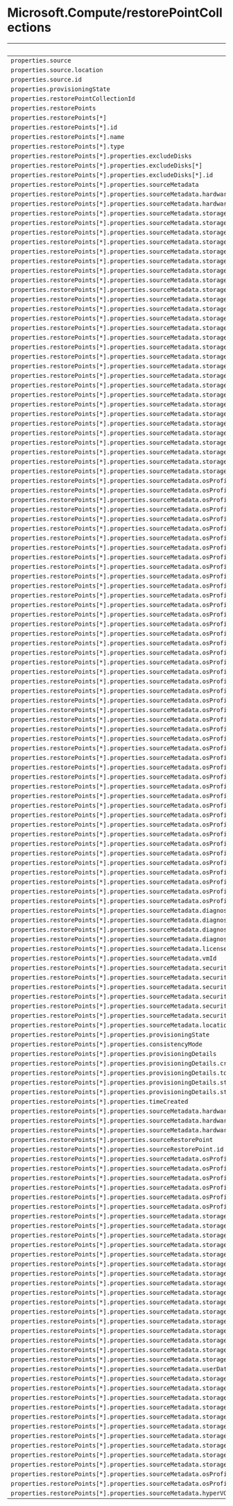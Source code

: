 # Microsoft.Compute/restorePointCollections

| Default Path | Alias |
|---|---|
| `properties.source` | `Microsoft.Compute/restorePointCollections/source` |
| `properties.source.location` | `Microsoft.Compute/restorePointCollections/source.location` |
| `properties.source.id` | `Microsoft.Compute/restorePointCollections/source.id` |
| `properties.provisioningState` | `Microsoft.Compute/restorePointCollections/provisioningState` |
| `properties.restorePointCollectionId` | `Microsoft.Compute/restorePointCollections/restorePointCollectionId` |
| `properties.restorePoints` | `Microsoft.Compute/restorePointCollections/restorePoints` |
| `properties.restorePoints[*]` | `Microsoft.Compute/restorePointCollections/restorePoints[*]` |
| `properties.restorePoints[*].id` | `Microsoft.Compute/restorePointCollections/restorePoints[*].id` |
| `properties.restorePoints[*].name` | `Microsoft.Compute/restorePointCollections/restorePoints[*].name` |
| `properties.restorePoints[*].type` | `Microsoft.Compute/restorePointCollections/restorePoints[*].type` |
| `properties.restorePoints[*].properties.excludeDisks` | `Microsoft.Compute/restorePointCollections/restorePoints[*].excludeDisks` |
| `properties.restorePoints[*].properties.excludeDisks[*]` | `Microsoft.Compute/restorePointCollections/restorePoints[*].excludeDisks[*]` |
| `properties.restorePoints[*].properties.excludeDisks[*].id` | `Microsoft.Compute/restorePointCollections/restorePoints[*].excludeDisks[*].id` |
| `properties.restorePoints[*].properties.sourceMetadata` | `Microsoft.Compute/restorePointCollections/restorePoints[*].sourceMetadata` |
| `properties.restorePoints[*].properties.sourceMetadata.hardwareProfile` | `Microsoft.Compute/restorePointCollections/restorePoints[*].sourceMetadata.hardwareProfile` |
| `properties.restorePoints[*].properties.sourceMetadata.hardwareProfile.vmSize` | `Microsoft.Compute/restorePointCollections/restorePoints[*].sourceMetadata.hardwareProfile.vmSize` |
| `properties.restorePoints[*].properties.sourceMetadata.storageProfile` | `Microsoft.Compute/restorePointCollections/restorePoints[*].sourceMetadata.storageProfile` |
| `properties.restorePoints[*].properties.sourceMetadata.storageProfile.osDisk` | `Microsoft.Compute/restorePointCollections/restorePoints[*].sourceMetadata.storageProfile.osDisk` |
| `properties.restorePoints[*].properties.sourceMetadata.storageProfile.osDisk.osType` | `Microsoft.Compute/restorePointCollections/restorePoints[*].sourceMetadata.storageProfile.osDisk.osType` |
| `properties.restorePoints[*].properties.sourceMetadata.storageProfile.osDisk.encryptionSettings` | `Microsoft.Compute/restorePointCollections/restorePoints[*].sourceMetadata.storageProfile.osDisk.encryptionSettings` |
| `properties.restorePoints[*].properties.sourceMetadata.storageProfile.osDisk.encryptionSettings.diskEncryptionKey` | `Microsoft.Compute/restorePointCollections/restorePoints[*].sourceMetadata.storageProfile.osDisk.encryptionSettings.diskEncryptionKey` |
| `properties.restorePoints[*].properties.sourceMetadata.storageProfile.osDisk.encryptionSettings.diskEncryptionKey.secretUrl` | `Microsoft.Compute/restorePointCollections/restorePoints[*].sourceMetadata.storageProfile.osDisk.encryptionSettings.diskEncryptionKey.secretUrl` |
| `properties.restorePoints[*].properties.sourceMetadata.storageProfile.osDisk.encryptionSettings.diskEncryptionKey.sourceVault` | `Microsoft.Compute/restorePointCollections/restorePoints[*].sourceMetadata.storageProfile.osDisk.encryptionSettings.diskEncryptionKey.sourceVault` |
| `properties.restorePoints[*].properties.sourceMetadata.storageProfile.osDisk.encryptionSettings.diskEncryptionKey.sourceVault.id` | `Microsoft.Compute/restorePointCollections/restorePoints[*].sourceMetadata.storageProfile.osDisk.encryptionSettings.diskEncryptionKey.sourceVault.id` |
| `properties.restorePoints[*].properties.sourceMetadata.storageProfile.osDisk.encryptionSettings.keyEncryptionKey` | `Microsoft.Compute/restorePointCollections/restorePoints[*].sourceMetadata.storageProfile.osDisk.encryptionSettings.keyEncryptionKey` |
| `properties.restorePoints[*].properties.sourceMetadata.storageProfile.osDisk.encryptionSettings.keyEncryptionKey.keyUrl` | `Microsoft.Compute/restorePointCollections/restorePoints[*].sourceMetadata.storageProfile.osDisk.encryptionSettings.keyEncryptionKey.keyUrl` |
| `properties.restorePoints[*].properties.sourceMetadata.storageProfile.osDisk.encryptionSettings.keyEncryptionKey.sourceVault` | `Microsoft.Compute/restorePointCollections/restorePoints[*].sourceMetadata.storageProfile.osDisk.encryptionSettings.keyEncryptionKey.sourceVault` |
| `properties.restorePoints[*].properties.sourceMetadata.storageProfile.osDisk.encryptionSettings.keyEncryptionKey.sourceVault.id` | `Microsoft.Compute/restorePointCollections/restorePoints[*].sourceMetadata.storageProfile.osDisk.encryptionSettings.keyEncryptionKey.sourceVault.id` |
| `properties.restorePoints[*].properties.sourceMetadata.storageProfile.osDisk.encryptionSettings.enabled` | `Microsoft.Compute/restorePointCollections/restorePoints[*].sourceMetadata.storageProfile.osDisk.encryptionSettings.enabled` |
| `properties.restorePoints[*].properties.sourceMetadata.storageProfile.osDisk.name` | `Microsoft.Compute/restorePointCollections/restorePoints[*].sourceMetadata.storageProfile.osDisk.name` |
| `properties.restorePoints[*].properties.sourceMetadata.storageProfile.osDisk.caching` | `Microsoft.Compute/restorePointCollections/restorePoints[*].sourceMetadata.storageProfile.osDisk.caching` |
| `properties.restorePoints[*].properties.sourceMetadata.storageProfile.osDisk.diskSizeGB` | `Microsoft.Compute/restorePointCollections/restorePoints[*].sourceMetadata.storageProfile.osDisk.diskSizeGB` |
| `properties.restorePoints[*].properties.sourceMetadata.storageProfile.osDisk.managedDisk` | `Microsoft.Compute/restorePointCollections/restorePoints[*].sourceMetadata.storageProfile.osDisk.managedDisk` |
| `properties.restorePoints[*].properties.sourceMetadata.storageProfile.osDisk.diskRestorePoint` | `Microsoft.Compute/restorePointCollections/restorePoints[*].sourceMetadata.storageProfile.osDisk.diskRestorePoint` |
| `properties.restorePoints[*].properties.sourceMetadata.storageProfile.osDisk.diskRestorePoint.id` | `Microsoft.Compute/restorePointCollections/restorePoints[*].sourceMetadata.storageProfile.osDisk.diskRestorePoint.id` |
| `properties.restorePoints[*].properties.sourceMetadata.storageProfile.dataDisks` | `Microsoft.Compute/restorePointCollections/restorePoints[*].sourceMetadata.storageProfile.dataDisks` |
| `properties.restorePoints[*].properties.sourceMetadata.storageProfile.dataDisks[*]` | `Microsoft.Compute/restorePointCollections/restorePoints[*].sourceMetadata.storageProfile.dataDisks[*]` |
| `properties.restorePoints[*].properties.sourceMetadata.storageProfile.dataDisks[*].lun` | `Microsoft.Compute/restorePointCollections/restorePoints[*].sourceMetadata.storageProfile.dataDisks[*].lun` |
| `properties.restorePoints[*].properties.sourceMetadata.storageProfile.dataDisks[*].name` | `Microsoft.Compute/restorePointCollections/restorePoints[*].sourceMetadata.storageProfile.dataDisks[*].name` |
| `properties.restorePoints[*].properties.sourceMetadata.storageProfile.dataDisks[*].caching` | `Microsoft.Compute/restorePointCollections/restorePoints[*].sourceMetadata.storageProfile.dataDisks[*].caching` |
| `properties.restorePoints[*].properties.sourceMetadata.storageProfile.dataDisks[*].diskSizeGB` | `Microsoft.Compute/restorePointCollections/restorePoints[*].sourceMetadata.storageProfile.dataDisks[*].diskSizeGB` |
| `properties.restorePoints[*].properties.sourceMetadata.storageProfile.dataDisks[*].managedDisk` | `Microsoft.Compute/restorePointCollections/restorePoints[*].sourceMetadata.storageProfile.dataDisks[*].managedDisk` |
| `properties.restorePoints[*].properties.sourceMetadata.storageProfile.dataDisks[*].diskRestorePoint` | `Microsoft.Compute/restorePointCollections/restorePoints[*].sourceMetadata.storageProfile.dataDisks[*].diskRestorePoint` |
| `properties.restorePoints[*].properties.sourceMetadata.storageProfile.dataDisks[*].diskRestorePoint.id` | `Microsoft.Compute/restorePointCollections/restorePoints[*].sourceMetadata.storageProfile.dataDisks[*].diskRestorePoint.id` |
| `properties.restorePoints[*].properties.sourceMetadata.osProfile` | `Microsoft.Compute/restorePointCollections/restorePoints[*].sourceMetadata.osProfile` |
| `properties.restorePoints[*].properties.sourceMetadata.osProfile.computerName` | `Microsoft.Compute/restorePointCollections/restorePoints[*].sourceMetadata.osProfile.computerName` |
| `properties.restorePoints[*].properties.sourceMetadata.osProfile.adminUsername` | `Microsoft.Compute/restorePointCollections/restorePoints[*].sourceMetadata.osProfile.adminUsername` |
| `properties.restorePoints[*].properties.sourceMetadata.osProfile.adminPassword` | `Microsoft.Compute/restorePointCollections/restorePoints[*].sourceMetadata.osProfile.adminPassword` |
| `properties.restorePoints[*].properties.sourceMetadata.osProfile.customData` | `Microsoft.Compute/restorePointCollections/restorePoints[*].sourceMetadata.osProfile.customData` |
| `properties.restorePoints[*].properties.sourceMetadata.osProfile.windowsConfiguration` | `Microsoft.Compute/restorePointCollections/restorePoints[*].sourceMetadata.osProfile.windowsConfiguration` |
| `properties.restorePoints[*].properties.sourceMetadata.osProfile.windowsConfiguration.provisionVMAgent` | `Microsoft.Compute/restorePointCollections/restorePoints[*].sourceMetadata.osProfile.windowsConfiguration.provisionVMAgent` |
| `properties.restorePoints[*].properties.sourceMetadata.osProfile.windowsConfiguration.enableAutomaticUpdates` | `Microsoft.Compute/restorePointCollections/restorePoints[*].sourceMetadata.osProfile.windowsConfiguration.enableAutomaticUpdates` |
| `properties.restorePoints[*].properties.sourceMetadata.osProfile.windowsConfiguration.timeZone` | `Microsoft.Compute/restorePointCollections/restorePoints[*].sourceMetadata.osProfile.windowsConfiguration.timeZone` |
| `properties.restorePoints[*].properties.sourceMetadata.osProfile.windowsConfiguration.additionalUnattendContent` | `Microsoft.Compute/restorePointCollections/restorePoints[*].sourceMetadata.osProfile.windowsConfiguration.additionalUnattendContent` |
| `properties.restorePoints[*].properties.sourceMetadata.osProfile.windowsConfiguration.additionalUnattendContent[*]` | `Microsoft.Compute/restorePointCollections/restorePoints[*].sourceMetadata.osProfile.windowsConfiguration.additionalUnattendContent[*]` |
| `properties.restorePoints[*].properties.sourceMetadata.osProfile.windowsConfiguration.additionalUnattendContent[*].passName` | `Microsoft.Compute/restorePointCollections/restorePoints[*].sourceMetadata.osProfile.windowsConfiguration.additionalUnattendContent[*].passName` |
| `properties.restorePoints[*].properties.sourceMetadata.osProfile.windowsConfiguration.additionalUnattendContent[*].componentName` | `Microsoft.Compute/restorePointCollections/restorePoints[*].sourceMetadata.osProfile.windowsConfiguration.additionalUnattendContent[*].componentName` |
| `properties.restorePoints[*].properties.sourceMetadata.osProfile.windowsConfiguration.additionalUnattendContent[*].settingName` | `Microsoft.Compute/restorePointCollections/restorePoints[*].sourceMetadata.osProfile.windowsConfiguration.additionalUnattendContent[*].settingName` |
| `properties.restorePoints[*].properties.sourceMetadata.osProfile.windowsConfiguration.additionalUnattendContent[*].content` | `Microsoft.Compute/restorePointCollections/restorePoints[*].sourceMetadata.osProfile.windowsConfiguration.additionalUnattendContent[*].content` |
| `properties.restorePoints[*].properties.sourceMetadata.osProfile.windowsConfiguration.patchSettings` | `Microsoft.Compute/restorePointCollections/restorePoints[*].sourceMetadata.osProfile.windowsConfiguration.patchSettings` |
| `properties.restorePoints[*].properties.sourceMetadata.osProfile.windowsConfiguration.patchSettings.patchMode` | `Microsoft.Compute/restorePointCollections/restorePoints[*].sourceMetadata.osProfile.windowsConfiguration.patchSettings.patchMode` |
| `properties.restorePoints[*].properties.sourceMetadata.osProfile.windowsConfiguration.patchSettings.enableHotpatching` | `Microsoft.Compute/restorePointCollections/restorePoints[*].sourceMetadata.osProfile.windowsConfiguration.patchSettings.enableHotpatching` |
| `properties.restorePoints[*].properties.sourceMetadata.osProfile.windowsConfiguration.patchSettings.assessmentMode` | `Microsoft.Compute/restorePointCollections/restorePoints[*].sourceMetadata.osProfile.windowsConfiguration.patchSettings.assessmentMode` |
| `properties.restorePoints[*].properties.sourceMetadata.osProfile.windowsConfiguration.winRM` | `Microsoft.Compute/restorePointCollections/restorePoints[*].sourceMetadata.osProfile.windowsConfiguration.winRM` |
| `properties.restorePoints[*].properties.sourceMetadata.osProfile.windowsConfiguration.winRM.listeners` | `Microsoft.Compute/restorePointCollections/restorePoints[*].sourceMetadata.osProfile.windowsConfiguration.winRM.listeners` |
| `properties.restorePoints[*].properties.sourceMetadata.osProfile.windowsConfiguration.winRM.listeners[*]` | `Microsoft.Compute/restorePointCollections/restorePoints[*].sourceMetadata.osProfile.windowsConfiguration.winRM.listeners[*]` |
| `properties.restorePoints[*].properties.sourceMetadata.osProfile.windowsConfiguration.winRM.listeners[*].protocol` | `Microsoft.Compute/restorePointCollections/restorePoints[*].sourceMetadata.osProfile.windowsConfiguration.winRM.listeners[*].protocol` |
| `properties.restorePoints[*].properties.sourceMetadata.osProfile.windowsConfiguration.winRM.listeners[*].certificateUrl` | `Microsoft.Compute/restorePointCollections/restorePoints[*].sourceMetadata.osProfile.windowsConfiguration.winRM.listeners[*].certificateUrl` |
| `properties.restorePoints[*].properties.sourceMetadata.osProfile.linuxConfiguration` | `Microsoft.Compute/restorePointCollections/restorePoints[*].sourceMetadata.osProfile.linuxConfiguration` |
| `properties.restorePoints[*].properties.sourceMetadata.osProfile.linuxConfiguration.disablePasswordAuthentication` | `Microsoft.Compute/restorePointCollections/restorePoints[*].sourceMetadata.osProfile.linuxConfiguration.disablePasswordAuthentication` |
| `properties.restorePoints[*].properties.sourceMetadata.osProfile.linuxConfiguration.ssh` | `Microsoft.Compute/restorePointCollections/restorePoints[*].sourceMetadata.osProfile.linuxConfiguration.ssh` |
| `properties.restorePoints[*].properties.sourceMetadata.osProfile.linuxConfiguration.ssh.publicKeys` | `Microsoft.Compute/restorePointCollections/restorePoints[*].sourceMetadata.osProfile.linuxConfiguration.ssh.publicKeys` |
| `properties.restorePoints[*].properties.sourceMetadata.osProfile.linuxConfiguration.ssh.publicKeys[*]` | `Microsoft.Compute/restorePointCollections/restorePoints[*].sourceMetadata.osProfile.linuxConfiguration.ssh.publicKeys[*]` |
| `properties.restorePoints[*].properties.sourceMetadata.osProfile.linuxConfiguration.ssh.publicKeys[*].path` | `Microsoft.Compute/restorePointCollections/restorePoints[*].sourceMetadata.osProfile.linuxConfiguration.ssh.publicKeys[*].path` |
| `properties.restorePoints[*].properties.sourceMetadata.osProfile.linuxConfiguration.ssh.publicKeys[*].keyData` | `Microsoft.Compute/restorePointCollections/restorePoints[*].sourceMetadata.osProfile.linuxConfiguration.ssh.publicKeys[*].keyData` |
| `properties.restorePoints[*].properties.sourceMetadata.osProfile.linuxConfiguration.provisionVMAgent` | `Microsoft.Compute/restorePointCollections/restorePoints[*].sourceMetadata.osProfile.linuxConfiguration.provisionVMAgent` |
| `properties.restorePoints[*].properties.sourceMetadata.osProfile.linuxConfiguration.patchSettings` | `Microsoft.Compute/restorePointCollections/restorePoints[*].sourceMetadata.osProfile.linuxConfiguration.patchSettings` |
| `properties.restorePoints[*].properties.sourceMetadata.osProfile.linuxConfiguration.patchSettings.patchMode` | `Microsoft.Compute/restorePointCollections/restorePoints[*].sourceMetadata.osProfile.linuxConfiguration.patchSettings.patchMode` |
| `properties.restorePoints[*].properties.sourceMetadata.osProfile.linuxConfiguration.patchSettings.assessmentMode` | `Microsoft.Compute/restorePointCollections/restorePoints[*].sourceMetadata.osProfile.linuxConfiguration.patchSettings.assessmentMode` |
| `properties.restorePoints[*].properties.sourceMetadata.osProfile.secrets` | `Microsoft.Compute/restorePointCollections/restorePoints[*].sourceMetadata.osProfile.secrets` |
| `properties.restorePoints[*].properties.sourceMetadata.osProfile.secrets[*]` | `Microsoft.Compute/restorePointCollections/restorePoints[*].sourceMetadata.osProfile.secrets[*]` |
| `properties.restorePoints[*].properties.sourceMetadata.osProfile.secrets[*].sourceVault` | `Microsoft.Compute/restorePointCollections/restorePoints[*].sourceMetadata.osProfile.secrets[*].sourceVault` |
| `properties.restorePoints[*].properties.sourceMetadata.osProfile.secrets[*].sourceVault.id` | `Microsoft.Compute/restorePointCollections/restorePoints[*].sourceMetadata.osProfile.secrets[*].sourceVault.id` |
| `properties.restorePoints[*].properties.sourceMetadata.osProfile.secrets[*].vaultCertificates` | `Microsoft.Compute/restorePointCollections/restorePoints[*].sourceMetadata.osProfile.secrets[*].vaultCertificates` |
| `properties.restorePoints[*].properties.sourceMetadata.osProfile.secrets[*].vaultCertificates[*]` | `Microsoft.Compute/restorePointCollections/restorePoints[*].sourceMetadata.osProfile.secrets[*].vaultCertificates[*]` |
| `properties.restorePoints[*].properties.sourceMetadata.osProfile.secrets[*].vaultCertificates[*].certificateUrl` | `Microsoft.Compute/restorePointCollections/restorePoints[*].sourceMetadata.osProfile.secrets[*].vaultCertificates[*].certificateUrl` |
| `properties.restorePoints[*].properties.sourceMetadata.osProfile.secrets[*].vaultCertificates[*].certificateStore` | `Microsoft.Compute/restorePointCollections/restorePoints[*].sourceMetadata.osProfile.secrets[*].vaultCertificates[*].certificateStore` |
| `properties.restorePoints[*].properties.sourceMetadata.osProfile.allowExtensionOperations` | `Microsoft.Compute/restorePointCollections/restorePoints[*].sourceMetadata.osProfile.allowExtensionOperations` |
| `properties.restorePoints[*].properties.sourceMetadata.osProfile.requireGuestProvisionSignal` | `Microsoft.Compute/restorePointCollections/restorePoints[*].sourceMetadata.osProfile.requireGuestProvisionSignal` |
| `properties.restorePoints[*].properties.sourceMetadata.diagnosticsProfile` | `Microsoft.Compute/restorePointCollections/restorePoints[*].sourceMetadata.diagnosticsProfile` |
| `properties.restorePoints[*].properties.sourceMetadata.diagnosticsProfile.bootDiagnostics` | `Microsoft.Compute/restorePointCollections/restorePoints[*].sourceMetadata.diagnosticsProfile.bootDiagnostics` |
| `properties.restorePoints[*].properties.sourceMetadata.diagnosticsProfile.bootDiagnostics.enabled` | `Microsoft.Compute/restorePointCollections/restorePoints[*].sourceMetadata.diagnosticsProfile.bootDiagnostics.enabled` |
| `properties.restorePoints[*].properties.sourceMetadata.diagnosticsProfile.bootDiagnostics.storageUri` | `Microsoft.Compute/restorePointCollections/restorePoints[*].sourceMetadata.diagnosticsProfile.bootDiagnostics.storageUri` |
| `properties.restorePoints[*].properties.sourceMetadata.licenseType` | `Microsoft.Compute/restorePointCollections/restorePoints[*].sourceMetadata.licenseType` |
| `properties.restorePoints[*].properties.sourceMetadata.vmId` | `Microsoft.Compute/restorePointCollections/restorePoints[*].sourceMetadata.vmId` |
| `properties.restorePoints[*].properties.sourceMetadata.securityProfile` | `Microsoft.Compute/restorePointCollections/restorePoints[*].sourceMetadata.securityProfile` |
| `properties.restorePoints[*].properties.sourceMetadata.securityProfile.uefiSettings` | `Microsoft.Compute/restorePointCollections/restorePoints[*].sourceMetadata.securityProfile.uefiSettings` |
| `properties.restorePoints[*].properties.sourceMetadata.securityProfile.uefiSettings.secureBootEnabled` | `Microsoft.Compute/restorePointCollections/restorePoints[*].sourceMetadata.securityProfile.uefiSettings.secureBootEnabled` |
| `properties.restorePoints[*].properties.sourceMetadata.securityProfile.uefiSettings.vTpmEnabled` | `Microsoft.Compute/restorePointCollections/restorePoints[*].sourceMetadata.securityProfile.uefiSettings.vTpmEnabled` |
| `properties.restorePoints[*].properties.sourceMetadata.securityProfile.encryptionAtHost` | `Microsoft.Compute/restorePointCollections/restorePoints[*].sourceMetadata.securityProfile.encryptionAtHost` |
| `properties.restorePoints[*].properties.sourceMetadata.securityProfile.securityType` | `Microsoft.Compute/restorePointCollections/restorePoints[*].sourceMetadata.securityProfile.securityType` |
| `properties.restorePoints[*].properties.sourceMetadata.location` | `Microsoft.Compute/restorePointCollections/restorePoints[*].sourceMetadata.location` |
| `properties.restorePoints[*].properties.provisioningState` | `Microsoft.Compute/restorePointCollections/restorePoints[*].provisioningState` |
| `properties.restorePoints[*].properties.consistencyMode` | `Microsoft.Compute/restorePointCollections/restorePoints[*].consistencyMode` |
| `properties.restorePoints[*].properties.provisioningDetails` | `Microsoft.Compute/restorePointCollections/restorePoints[*].provisioningDetails` |
| `properties.restorePoints[*].properties.provisioningDetails.creationTime` | `Microsoft.Compute/restorePointCollections/restorePoints[*].provisioningDetails.creationTime` |
| `properties.restorePoints[*].properties.provisioningDetails.totalUsedSizeInBytes` | `Microsoft.Compute/restorePointCollections/restorePoints[*].provisioningDetails.totalUsedSizeInBytes` |
| `properties.restorePoints[*].properties.provisioningDetails.statusCode` | `Microsoft.Compute/restorePointCollections/restorePoints[*].provisioningDetails.statusCode` |
| `properties.restorePoints[*].properties.provisioningDetails.statusMessage` | `Microsoft.Compute/restorePointCollections/restorePoints[*].provisioningDetails.statusMessage` |
| `properties.restorePoints[*].properties.timeCreated` | `Microsoft.Compute/restorePointCollections/restorePoints[*].timeCreated` |
| `properties.restorePoints[*].properties.sourceMetadata.hardwareProfile.vmSizeProperties` | `Microsoft.Compute/restorePointCollections/restorePoints[*].sourceMetadata.hardwareProfile.vmSizeProperties` |
| `properties.restorePoints[*].properties.sourceMetadata.hardwareProfile.vmSizeProperties.vCPUsAvailable` | `Microsoft.Compute/restorePointCollections/restorePoints[*].sourceMetadata.hardwareProfile.vmSizeProperties.vCPUsAvailable` |
| `properties.restorePoints[*].properties.sourceMetadata.hardwareProfile.vmSizeProperties.vCPUsPerCore` | `Microsoft.Compute/restorePointCollections/restorePoints[*].sourceMetadata.hardwareProfile.vmSizeProperties.vCPUsPerCore` |
| `properties.restorePoints[*].properties.sourceRestorePoint` | `Microsoft.Compute/restorePointCollections/restorePoints[*].sourceRestorePoint` |
| `properties.restorePoints[*].properties.sourceRestorePoint.id` | `Microsoft.Compute/restorePointCollections/restorePoints[*].sourceRestorePoint.id` |
| `properties.restorePoints[*].properties.sourceMetadata.osProfile.windowsConfiguration.patchSettings.automaticByPlatformSettings` | `Microsoft.Compute/restorePointCollections/restorePoints[*].sourceMetadata.osProfile.windowsConfiguration.patchSettings.automaticByPlatformSettings` |
| `properties.restorePoints[*].properties.sourceMetadata.osProfile.windowsConfiguration.patchSettings.automaticByPlatformSettings.rebootSetting` | `Microsoft.Compute/restorePointCollections/restorePoints[*].sourceMetadata.osProfile.windowsConfiguration.patchSettings.automaticByPlatformSettings.rebootSetting` |
| `properties.restorePoints[*].properties.sourceMetadata.osProfile.linuxConfiguration.patchSettings.automaticByPlatformSettings` | `Microsoft.Compute/restorePointCollections/restorePoints[*].sourceMetadata.osProfile.linuxConfiguration.patchSettings.automaticByPlatformSettings` |
| `properties.restorePoints[*].properties.sourceMetadata.osProfile.linuxConfiguration.patchSettings.automaticByPlatformSettings.rebootSetting` | `Microsoft.Compute/restorePointCollections/restorePoints[*].sourceMetadata.osProfile.linuxConfiguration.patchSettings.automaticByPlatformSettings.rebootSetting` |
| `properties.restorePoints[*].properties.sourceMetadata.osProfile.windowsConfiguration.enableVMAgentPlatformUpdates` | `Microsoft.Compute/restorePointCollections/restorePoints[*].sourceMetadata.osProfile.windowsConfiguration.enableVMAgentPlatformUpdates` |
| `properties.restorePoints[*].properties.sourceMetadata.osProfile.linuxConfiguration.enableVMAgentPlatformUpdates` | `Microsoft.Compute/restorePointCollections/restorePoints[*].sourceMetadata.osProfile.linuxConfiguration.enableVMAgentPlatformUpdates` |
| `properties.restorePoints[*].properties.sourceMetadata.storageProfile.osDisk.managedDisk.id` | `Microsoft.Compute/restorePointCollections/restorePoints[*].sourceMetadata.storageProfile.osDisk.managedDisk.id` |
| `properties.restorePoints[*].properties.sourceMetadata.storageProfile.osDisk.managedDisk.storageAccountType` | `Microsoft.Compute/restorePointCollections/restorePoints[*].sourceMetadata.storageProfile.osDisk.managedDisk.storageAccountType` |
| `properties.restorePoints[*].properties.sourceMetadata.storageProfile.osDisk.managedDisk.diskEncryptionSet` | `Microsoft.Compute/restorePointCollections/restorePoints[*].sourceMetadata.storageProfile.osDisk.managedDisk.diskEncryptionSet` |
| `properties.restorePoints[*].properties.sourceMetadata.storageProfile.osDisk.managedDisk.diskEncryptionSet.id` | `Microsoft.Compute/restorePointCollections/restorePoints[*].sourceMetadata.storageProfile.osDisk.managedDisk.diskEncryptionSet.id` |
| `properties.restorePoints[*].properties.sourceMetadata.storageProfile.osDisk.managedDisk.securityProfile` | `Microsoft.Compute/restorePointCollections/restorePoints[*].sourceMetadata.storageProfile.osDisk.managedDisk.securityProfile` |
| `properties.restorePoints[*].properties.sourceMetadata.storageProfile.osDisk.managedDisk.securityProfile.securityEncryptionType` | `Microsoft.Compute/restorePointCollections/restorePoints[*].sourceMetadata.storageProfile.osDisk.managedDisk.securityProfile.securityEncryptionType` |
| `properties.restorePoints[*].properties.sourceMetadata.storageProfile.osDisk.managedDisk.securityProfile.diskEncryptionSet` | `Microsoft.Compute/restorePointCollections/restorePoints[*].sourceMetadata.storageProfile.osDisk.managedDisk.securityProfile.diskEncryptionSet` |
| `properties.restorePoints[*].properties.sourceMetadata.storageProfile.osDisk.managedDisk.securityProfile.diskEncryptionSet.id` | `Microsoft.Compute/restorePointCollections/restorePoints[*].sourceMetadata.storageProfile.osDisk.managedDisk.securityProfile.diskEncryptionSet.id` |
| `properties.restorePoints[*].properties.sourceMetadata.storageProfile.dataDisks[*].managedDisk.id` | `Microsoft.Compute/restorePointCollections/restorePoints[*].sourceMetadata.storageProfile.dataDisks[*].managedDisk.id` |
| `properties.restorePoints[*].properties.sourceMetadata.storageProfile.dataDisks[*].managedDisk.storageAccountType` | `Microsoft.Compute/restorePointCollections/restorePoints[*].sourceMetadata.storageProfile.dataDisks[*].managedDisk.storageAccountType` |
| `properties.restorePoints[*].properties.sourceMetadata.storageProfile.dataDisks[*].managedDisk.diskEncryptionSet` | `Microsoft.Compute/restorePointCollections/restorePoints[*].sourceMetadata.storageProfile.dataDisks[*].managedDisk.diskEncryptionSet` |
| `properties.restorePoints[*].properties.sourceMetadata.storageProfile.dataDisks[*].managedDisk.diskEncryptionSet.id` | `Microsoft.Compute/restorePointCollections/restorePoints[*].sourceMetadata.storageProfile.dataDisks[*].managedDisk.diskEncryptionSet.id` |
| `properties.restorePoints[*].properties.sourceMetadata.storageProfile.dataDisks[*].managedDisk.securityProfile` | `Microsoft.Compute/restorePointCollections/restorePoints[*].sourceMetadata.storageProfile.dataDisks[*].managedDisk.securityProfile` |
| `properties.restorePoints[*].properties.sourceMetadata.storageProfile.dataDisks[*].managedDisk.securityProfile.securityEncryptionType` | `Microsoft.Compute/restorePointCollections/restorePoints[*].sourceMetadata.storageProfile.dataDisks[*].managedDisk.securityProfile.securityEncryptionType` |
| `properties.restorePoints[*].properties.sourceMetadata.storageProfile.dataDisks[*].managedDisk.securityProfile.diskEncryptionSet` | `Microsoft.Compute/restorePointCollections/restorePoints[*].sourceMetadata.storageProfile.dataDisks[*].managedDisk.securityProfile.diskEncryptionSet` |
| `properties.restorePoints[*].properties.sourceMetadata.storageProfile.dataDisks[*].managedDisk.securityProfile.diskEncryptionSet.id` | `Microsoft.Compute/restorePointCollections/restorePoints[*].sourceMetadata.storageProfile.dataDisks[*].managedDisk.securityProfile.diskEncryptionSet.id` |
| `properties.restorePoints[*].properties.sourceMetadata.userData` | `Microsoft.Compute/restorePointCollections/restorePoints[*].sourceMetadata.userData` |
| `properties.restorePoints[*].properties.sourceMetadata.storageProfile.osDisk.diskRestorePoint.encryption` | `Microsoft.Compute/restorePointCollections/restorePoints[*].sourceMetadata.storageProfile.osDisk.diskRestorePoint.encryption` |
| `properties.restorePoints[*].properties.sourceMetadata.storageProfile.osDisk.diskRestorePoint.encryption.type` | `Microsoft.Compute/restorePointCollections/restorePoints[*].sourceMetadata.storageProfile.osDisk.diskRestorePoint.encryption.type` |
| `properties.restorePoints[*].properties.sourceMetadata.storageProfile.osDisk.diskRestorePoint.sourceDiskRestorePoint` | `Microsoft.Compute/restorePointCollections/restorePoints[*].sourceMetadata.storageProfile.osDisk.diskRestorePoint.sourceDiskRestorePoint` |
| `properties.restorePoints[*].properties.sourceMetadata.storageProfile.osDisk.diskRestorePoint.sourceDiskRestorePoint.id` | `Microsoft.Compute/restorePointCollections/restorePoints[*].sourceMetadata.storageProfile.osDisk.diskRestorePoint.sourceDiskRestorePoint.id` |
| `properties.restorePoints[*].properties.sourceMetadata.storageProfile.osDisk.writeAcceleratorEnabled` | `Microsoft.Compute/restorePointCollections/restorePoints[*].sourceMetadata.storageProfile.osDisk.writeAcceleratorEnabled` |
| `properties.restorePoints[*].properties.sourceMetadata.storageProfile.dataDisks[*].diskRestorePoint.encryption` | `Microsoft.Compute/restorePointCollections/restorePoints[*].sourceMetadata.storageProfile.dataDisks[*].diskRestorePoint.encryption` |
| `properties.restorePoints[*].properties.sourceMetadata.storageProfile.dataDisks[*].diskRestorePoint.encryption.type` | `Microsoft.Compute/restorePointCollections/restorePoints[*].sourceMetadata.storageProfile.dataDisks[*].diskRestorePoint.encryption.type` |
| `properties.restorePoints[*].properties.sourceMetadata.storageProfile.dataDisks[*].diskRestorePoint.sourceDiskRestorePoint` | `Microsoft.Compute/restorePointCollections/restorePoints[*].sourceMetadata.storageProfile.dataDisks[*].diskRestorePoint.sourceDiskRestorePoint` |
| `properties.restorePoints[*].properties.sourceMetadata.storageProfile.dataDisks[*].diskRestorePoint.sourceDiskRestorePoint.id` | `Microsoft.Compute/restorePointCollections/restorePoints[*].sourceMetadata.storageProfile.dataDisks[*].diskRestorePoint.sourceDiskRestorePoint.id` |
| `properties.restorePoints[*].properties.sourceMetadata.storageProfile.dataDisks[*].writeAcceleratorEnabled` | `Microsoft.Compute/restorePointCollections/restorePoints[*].sourceMetadata.storageProfile.dataDisks[*].writeAcceleratorEnabled` |
| `properties.restorePoints[*].properties.sourceMetadata.osProfile.windowsConfiguration.patchSettings.automaticByPlatformSettings.bypassPlatformSafetyChecksOnUserSchedule` | `Microsoft.Compute/restorePointCollections/restorePoints[*].sourceMetadata.osProfile.windowsConfiguration.patchSettings.automaticByPlatformSettings.bypassPlatformSafetyChecksOnUserSchedule` |
| `properties.restorePoints[*].properties.sourceMetadata.osProfile.linuxConfiguration.patchSettings.automaticByPlatformSettings.bypassPlatformSafetyChecksOnUserSchedule` | `Microsoft.Compute/restorePointCollections/restorePoints[*].sourceMetadata.osProfile.linuxConfiguration.patchSettings.automaticByPlatformSettings.bypassPlatformSafetyChecksOnUserSchedule` |
| `properties.restorePoints[*].properties.sourceMetadata.hyperVGeneration` | `Microsoft.Compute/restorePointCollections/restorePoints[*].sourceMetadata.hyperVGeneration` |

